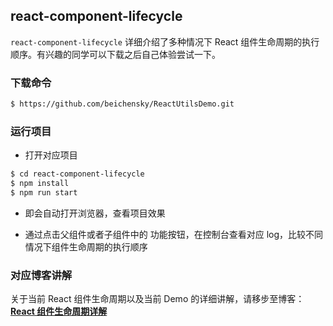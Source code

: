 ## react-component-lifecycle
`react-component-lifecycle` 详细介绍了多种情况下 React 组件生命周期的执行顺序。有兴趣的同学可以下载之后自己体验尝试一下。

### 下载命令
``` bash
$ https://github.com/beichensky/ReactUtilsDemo.git
```



### 运行项目

  - 打开对应项目
   ``` bash
   $ cd react-component-lifecycle
   $ npm install 
   $ npm run start
   ```

  - 即会自动打开浏览器，查看项目效果

  - 通过点击父组件或者子组件中的 功能按钮，在控制台查看对应 log，比较不同情况下组件生命周期的执行顺序



### 对应博客讲解
关于当前 React 组件生命周期以及当前 Demo 的详细讲解，请移步至博客：**[React 组件生命周期详解](https://juejin.im/post/5c4575626fb9a049ca37aac2)**